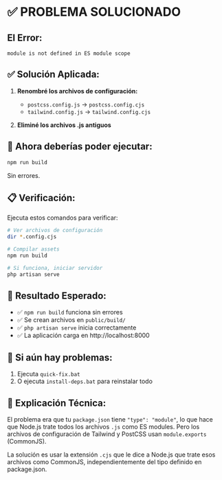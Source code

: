 # ✅ PROBLEMA SOLUCIONADO

## El Error:
```
module is not defined in ES module scope
```

## ✅ Solución Aplicada:

1. **Renombré los archivos de configuración:**
   - `postcss.config.js` → `postcss.config.cjs`
   - `tailwind.config.js` → `tailwind.config.cjs`

2. **Eliminé los archivos .js antiguos**

## 🚀 Ahora deberías poder ejecutar:

```bash
npm run build
```

Sin errores.

## 📋 Verificación:

Ejecuta estos comandos para verificar:

```bash
# Ver archivos de configuración
dir *.config.cjs

# Compilar assets
npm run build

# Si funciona, iniciar servidor
php artisan serve
```

## 🎯 Resultado Esperado:

- ✅ `npm run build` funciona sin errores
- ✅ Se crean archivos en `public/build/`
- ✅ `php artisan serve` inicia correctamente
- ✅ La aplicación carga en http://localhost:8000

## 🔧 Si aún hay problemas:

1. Ejecuta `quick-fix.bat`
2. O ejecuta `install-deps.bat` para reinstalar todo

## 📝 Explicación Técnica:

El problema era que tu `package.json` tiene `"type": "module"`, lo que hace que Node.js trate todos los archivos `.js` como ES modules. Pero los archivos de configuración de Tailwind y PostCSS usan `module.exports` (CommonJS).

La solución es usar la extensión `.cjs` que le dice a Node.js que trate esos archivos como CommonJS, independientemente del tipo definido en package.json.
